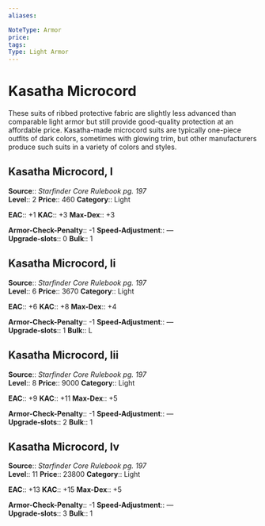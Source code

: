 ```yaml
---
aliases: 

NoteType: Armor
price: 
tags: 
Type: Light Armor
---
```


# Kasatha Microcord

These suits of ribbed protective fabric are slightly less advanced than comparable light armor but still provide good-quality protection at an affordable price. Kasatha-made microcord suits are typically one-piece outfits of dark colors, sometimes with glowing trim, but other manufacturers produce such suits in a variety of colors and styles.  

## Kasatha Microcord, I

**Source**:: _Starfinder Core Rulebook pg. 197_  
**Level**:: 2
**Price**:: 460 
**Category**:: Light  

**EAC**:: +1 
**KAC**:: +3 
**Max-Dex**:: +3  

**Armor-Check-Penalty**:: -1 
**Speed-Adjustment**:: —  
**Upgrade-slots**:: 0 
**Bulk**:: 1

## Kasatha Microcord, Ii

**Source**:: _Starfinder Core Rulebook pg. 197_  
**Level**:: 6
**Price**:: 3670 
**Category**:: Light  

**EAC**:: +6 
**KAC**:: +8 
**Max-Dex**:: +4  

**Armor-Check-Penalty**:: -1 
**Speed-Adjustment**:: —  
**Upgrade-slots**:: 1 
**Bulk**:: L

## Kasatha Microcord, Iii

**Source**:: _Starfinder Core Rulebook pg. 197_  
**Level**:: 8
**Price**:: 9000 
**Category**:: Light  

**EAC**:: +9 
**KAC**:: +11 
**Max-Dex**:: +5  

**Armor-Check-Penalty**:: -1 
**Speed-Adjustment**:: —  
**Upgrade-slots**:: 2 
**Bulk**:: 1

## Kasatha Microcord, Iv

**Source**:: _Starfinder Core Rulebook pg. 197_  
**Level**:: 11
**Price**:: 23800 
**Category**:: Light  

**EAC**:: +13 
**KAC**:: +15 
**Max-Dex**:: +5  

**Armor-Check-Penalty**:: -1 
**Speed-Adjustment**:: —  
**Upgrade-slots**:: 3 
**Bulk**:: 1
